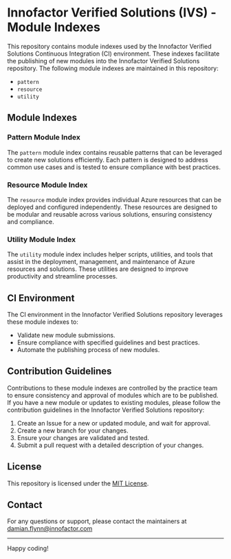 # Innofactor Verified Solutions (IVS) - Module Indexes

This repository contains module indexes used by the Innofactor Verified Solutions Continuous Integration (CI) environment. These indexes facilitate the publishing of new modules into the Innofactor Verified Solutions repository. The following module indexes are maintained in this repository:

- `pattern`
- `resource`
- `utility`

## Module Indexes

### Pattern Module Index

The `pattern` module index contains reusable patterns that can be leveraged to create new solutions efficiently. Each pattern is designed to address common use cases and is tested to ensure compliance with best practices.

### Resource Module Index

The `resource` module index provides individual Azure resources that can be deployed and configured independently. These resources are designed to be modular and reusable across various solutions, ensuring consistency and compliance.

### Utility Module Index

The `utility` module index includes helper scripts, utilities, and tools that assist in the deployment, management, and maintenance of Azure resources and solutions. These utilities are designed to improve productivity and streamline processes.

## CI Environment

The CI environment in the Innofactor Verified Solutions repository leverages these module indexes to:

- Validate new module submissions.
- Ensure compliance with specified guidelines and best practices.
- Automate the publishing process of new modules.

## Contribution Guidelines

Contributions to these module indexes are controlled by the practice team to ensure consistency and approval of modules which are to be published. 
If you have a new module or updates to existing modules, please follow the contribution guidelines in the Innofactor Verified Solutions repository:

1. Create an Issue for a new or updated module, and wait for approval.
2. Create a new branch for your changes.
3. Ensure your changes are validated and tested.
4. Submit a pull request with a detailed description of your changes.

## License

This repository is licensed under the [MIT License](LICENSE).

## Contact

For any questions or support, please contact the maintainers at damian.flynn@innofactor.com

---

Happy coding!